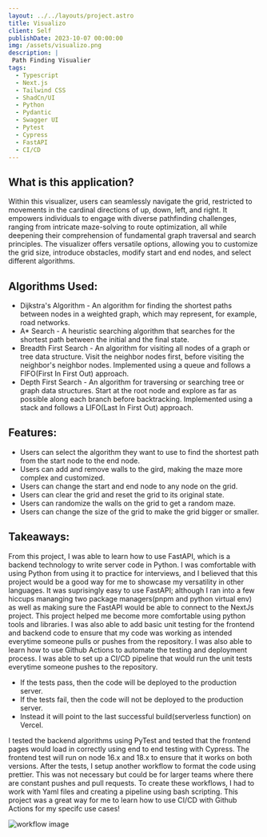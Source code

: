 ```yaml
---
layout: ../../layouts/project.astro
title: Visualizo
client: Self
publishDate: 2023-10-07 00:00:00
img: /assets/visualizo.png
description: |
 Path Finding Visualier
tags:
  - Typescript
  - Next.js
  - Tailwind CSS
  - ShadCn/UI
  - Python
  - Pydantic
  - Swagger UI
  - Pytest
  - Cypress
  - FastAPI
  - CI/CD
---
```




## What is this application?
Within this visualizer, users can seamlessly navigate the grid, restricted to movements in the cardinal directions of up, down, left, and right.
It empowers individuals to engage with diverse pathfinding challenges, ranging from intricate maze-solving to route optimization, all while deepening their comprehension of fundamental graph traversal and search principles.
The visualizer offers versatile options, allowing you to customize the grid size, introduce obstacles, modify start and end nodes, and select different algorithms.

## Algorithms Used:
- Dijkstra's Algorithm - An algorithm for finding the shortest paths between nodes in a weighted graph, which may represent, for example, road networks.
- A* Search - A heuristic searching algorithm that searches for the shortest path between the initial and the final state.
- Breadth First Search - An algorithm for visiting all nodes of a graph or tree data structure. Visit the neighbor nodes first, before visiting the neighbor's neighbor nodes. Implemented using a queue and follows a FIFO(First In First Out) approach.
- Depth First Search - An algorithm for traversing or searching tree or graph data structures. Start at the root node and explore as far as possible along each branch before backtracking. Implemented using a stack and follows a LIFO(Last In First Out) approach.

## Features:
- Users can select the algorithm they want to use to find the shortest path from the start node to the end node.
- Users can add and remove walls to the gird, making the maze more complex and customized.
- Users can change the start and end node to any node on the grid.
- Users can clear the grid and reset the grid to its original state.
- Users can randomize the walls on the grid to get a random maze.
- Users can change the size of the grid to make the grid bigger or smaller.

## Takeaways:
From this project, I was able to learn how to use FastAPI, which is a backend technology to write server code in Python. I was comfortable with using Python from using it to practice for interviews, and I believed that this project would be a good way for me to showcase my versatility in other languages. It was suprisingly easy to use FastAPI; although I ran into a few hiccups mananging two package managers(pnpm and python virtual env) as well as making sure the FastAPI would be able to connect to the NextJs project. This project helped me become more comfortable using python tools and libraries. I was also able to add basic unit testing for the frontend and backend code to ensure that my code was working as intended everytime someone pulls or pushes from the repository. I was also able to learn how to use Github Actions to automate the testing and deployment process. I was able to set up a CI/CD pipeline that would run the unit tests everytime someone pushes to the repository.

- If the tests pass, then the code will be deployed to the production server. 
- If the tests fail, then the code will not be deployed to the production server. 
- Instead it will point to the last successful build(serverless function) on Vercel.

I tested the backend algorithms using PyTest and tested that the frontend pages would load in correctly using end to end testing with Cypress. The frontend test will run on node 16.x and 18.x to ensure that it works on both versions. After the tests, I setup another workflow to format the code using prettier. This was not necessary but could be for larger teams where there are constant pushes and pull requests. To create these workflows, I had to work with Yaml files and creating a pipeline using bash scripting. This project was a great way for me to learn how to use CI/CD with Github Actions for my specifc use cases!

![workflow image](/assets/visualizo-workflow.png)

